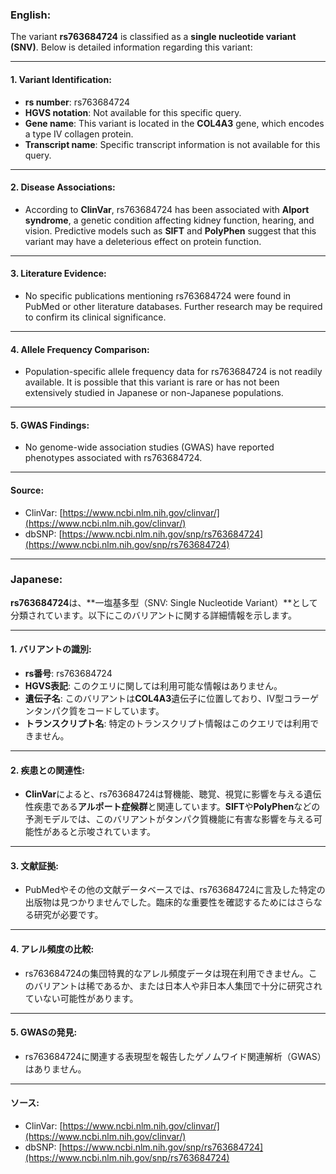### English:
The variant **rs763684724** is classified as a **single nucleotide variant (SNV)**. Below is detailed information regarding this variant:

---

#### 1. **Variant Identification**:
- **rs number**: rs763684724
- **HGVS notation**: Not available for this specific query.
- **Gene name**: This variant is located in the **COL4A3** gene, which encodes a type IV collagen protein.
- **Transcript name**: Specific transcript information is not available for this query.

---

#### 2. **Disease Associations**:
- According to **ClinVar**, rs763684724 has been associated with **Alport syndrome**, a genetic condition affecting kidney function, hearing, and vision. Predictive models such as **SIFT** and **PolyPhen** suggest that this variant may have a deleterious effect on protein function.

---

#### 3. **Literature Evidence**:
- No specific publications mentioning rs763684724 were found in PubMed or other literature databases. Further research may be required to confirm its clinical significance.

---

#### 4. **Allele Frequency Comparison**:
- Population-specific allele frequency data for rs763684724 is not readily available. It is possible that this variant is rare or has not been extensively studied in Japanese or non-Japanese populations.

---

#### 5. **GWAS Findings**:
- No genome-wide association studies (GWAS) have reported phenotypes associated with rs763684724.

---

#### Source:
- ClinVar: [https://www.ncbi.nlm.nih.gov/clinvar/](https://www.ncbi.nlm.nih.gov/clinvar/)
- dbSNP: [https://www.ncbi.nlm.nih.gov/snp/rs763684724](https://www.ncbi.nlm.nih.gov/snp/rs763684724)

---

### Japanese:
**rs763684724**は、**一塩基多型（SNV: Single Nucleotide Variant）**として分類されています。以下にこのバリアントに関する詳細情報を示します。

---

#### 1. **バリアントの識別**:
- **rs番号**: rs763684724
- **HGVS表記**: このクエリに関しては利用可能な情報はありません。
- **遺伝子名**: このバリアントは**COL4A3**遺伝子に位置しており、IV型コラーゲンタンパク質をコードしています。
- **トランスクリプト名**: 特定のトランスクリプト情報はこのクエリでは利用できません。

---

#### 2. **疾患との関連性**:
- **ClinVar**によると、rs763684724は腎機能、聴覚、視覚に影響を与える遺伝性疾患である**アルポート症候群**と関連しています。**SIFT**や**PolyPhen**などの予測モデルでは、このバリアントがタンパク質機能に有害な影響を与える可能性があると示唆されています。

---

#### 3. **文献証拠**:
- PubMedやその他の文献データベースでは、rs763684724に言及した特定の出版物は見つかりませんでした。臨床的な重要性を確認するためにはさらなる研究が必要です。

---

#### 4. **アレル頻度の比較**:
- rs763684724の集団特異的なアレル頻度データは現在利用できません。このバリアントは稀であるか、または日本人や非日本人集団で十分に研究されていない可能性があります。

---

#### 5. **GWASの発見**:
- rs763684724に関連する表現型を報告したゲノムワイド関連解析（GWAS）はありません。

---

#### ソース:
- ClinVar: [https://www.ncbi.nlm.nih.gov/clinvar/](https://www.ncbi.nlm.nih.gov/clinvar/)
- dbSNP: [https://www.ncbi.nlm.nih.gov/snp/rs763684724](https://www.ncbi.nlm.nih.gov/snp/rs763684724)